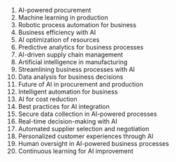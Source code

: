 1. AI-powered procurement
2. Machine learning in production
3. Robotic process automation for business
4. Business efficiency with AI
5. AI optimization of resources
6. Predictive analytics for business processes
7. AI-driven supply chain management
8. Artificial intelligence in manufacturing
9. Streamlining business processes with AI
10. Data analysis for business decisions
11. Future of AI in procurement and production
12. Intelligent automation for business
13. AI for cost reduction
14. Best practices for AI integration
15. Secure data collection in AI-powered processes
16. Real-time decision-making with AI
17. Automated supplier selection and negotiation
18. Personalized customer experiences through AI
19. Human oversight in AI-powered business processes
20. Continuous learning for AI improvement
